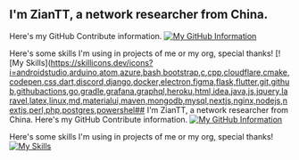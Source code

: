 ## I'm  ZianTT, a network researcher from China.
Here's my GitHub Contribute information.
[![My GitHub Information](https://github-readme-stats.vercel.app/api?username=ZianTT)]()

Here's some skills I'm using in projects of me or my org, special thanks! 
[![My Skills](https://skillicons.dev/icons?i=androidstudio,arduino,atom,azure,bash,bootstrap,c,cpp,cloudflare,cmake,codepen,css,dart,discord,django,docker,electron,figma,flask,flutter,git,github,githubactions,go,gradle,grafana,graphql,heroku,html,idea,java,js,jquery,laravel,latex,linux,md,materialui,maven,mongodb,mysql,nextjs,nginx,nodejs,nextjs,perl,php,postgres,powershel## I'm  ZianTT, a network researcher from China.
Here's my GitHub Contribute information.
[![My GitHub Information](https://github-readme-stats.vercel.app/api?username=ZianTT)]()

Here's some skills I'm using in projects of me or my org, special thanks! 
[![My Skills](https://skillicons.dev/icons?i=androidstudio,arduino,atom,azure,bash,bootstrap,c,cpp,cloudflare,cmake,codepen,css,dart,discord,django,docker,electron,figma,flask,flutter,git,github,githubactions,go,gradle,grafana,graphql,heroku,html,idea,java,js,jquery,laravel,latex,linux,md,materialui,maven,mongodb,mysql,nextjs,nginx,nodejs,nextjs,perl,php,postgres,powershell,py,react,redis,regex,spring,svg,swift,twitter,ts,vercel,vim,vite,vscode,vue,webpack,wordpress,workers,xd)]()
